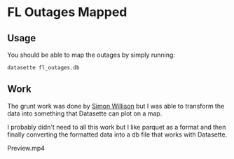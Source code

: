 # FL Outages Mapped

## Usage

You should be able to map the outages by simply running:

```
datasette fl_outages.db
```

## Work

The grunt work was done by [Simon Willison](https://github.com/simonw/scrape-florida-outages) but I was able to transform the 
data into something that Datasette can plot on a map.

I probably didn't need to all this work but I like parquet as a format and
then finally converting the formatted data into a db file that works with Datasette.

Preview.mp4
